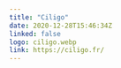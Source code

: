 ```yaml
---
title: "Ciligo"
date: 2020-12-28T15:46:34Z
linked: false
logo: ciligo.webp
link: https://ciligo.fr/
---
```

